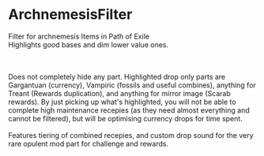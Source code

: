 # ArchnemesisFilter

Filter for archnemesis Items in Path of Exile<br>
Highlights good bases and dim lower value ones. <br><br><br>

Does not completely hide any part. Highlighted drop only parts are Gargantuan (currency), Vampiric (fossils and useful combines), anything for Treant (Rewards duplication), and anything for mirror image (Scarab rewards). By just picking up what's highlighted, you will not be able to complete high maintenance recepies (as they need almost everything and cannot be filtered), but will be optimising currency drops for time spent.<br><br>
Features tiering of combined recepies, and custom drop sound for the very rare opulent mod part for challenge and rewards.

